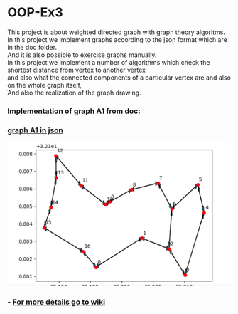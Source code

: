 # OOP-Ex3  
This project is about weighted directed graph with graph theory algoritms.   
In this project we implement graphs according to the json format which are in the doc folder.   
And it is also possible to exercise graphs manually.  
In this project we implement a number of algorithms which check the shortest distance from vertex to another vertex   
and also what the connected components of a particular vertex are and also on the whole graph itself,  
ֿAnd also the realization of the graph drawing.  



### **Implementation of graph A1 from doc:**   
### [graph A1 in json](https://github.com/hay2202/OOP-Ex3/blob/master/doc/kind%20of%20graph/A1)
![](https://github.com/hay2202/OOP-Ex3/blob/master/doc/photo_of_graph.png)  


  
  
  ### - [For more details go to wiki](https://github.com/hay2202/OOP-Ex3/wiki)
